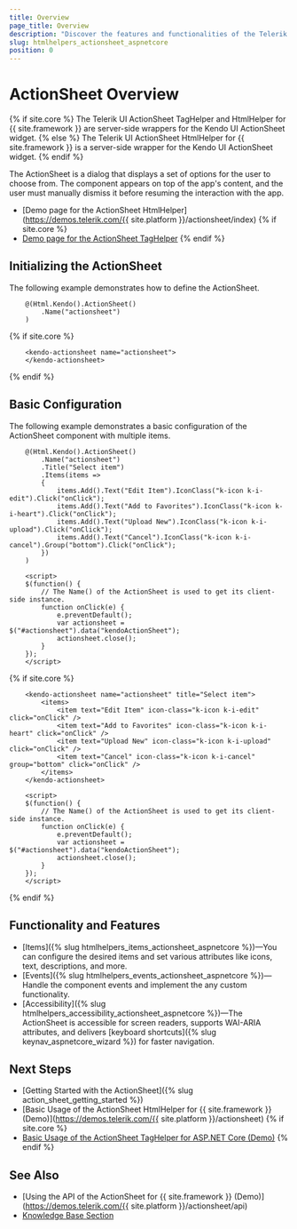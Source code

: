 ```yaml
---
title: Overview
page_title: Overview
description: "Discover the features and functionalities of the Telerik UI ActionSheet component for {{ site.framework }}. Learn how to initialize and configure the ActionSheet control." 
slug: htmlhelpers_actionsheet_aspnetcore
position: 0
---
```


# ActionSheet Overview

{% if site.core %}
The Telerik UI ActionSheet TagHelper and HtmlHelper for {{ site.framework }} are server-side wrappers for the Kendo UI ActionSheet widget.
{% else %}
The Telerik UI ActionSheet HtmlHelper for {{ site.framework }} is a server-side wrapper for the Kendo UI ActionSheet widget.
{% endif %}

The ActionSheet is a dialog that displays a set of options for the user to choose from. The component appears on top of the app's content, and the user must manually dismiss it before resuming the interaction with the app.

* [Demo page for the ActionSheet HtmlHelper](https://demos.telerik.com/{{ site.platform }}/actionsheet/index)
{% if site.core %}
* [Demo page for the ActionSheet TagHelper](https://demos.telerik.com/aspnet-core/actionsheet/tag-helper)
{% endif %}

## Initializing the ActionSheet

The following example demonstrates how to define the ActionSheet.

```HtmlHelper
    @(Html.Kendo().ActionSheet()
        .Name("actionsheet")
    )
```
{% if site.core %}
```TagHelper
    <kendo-actionsheet name="actionsheet">
    </kendo-actionsheet>
```
{% endif %}

## Basic Configuration

The following example demonstrates a basic configuration of the ActionSheet component with multiple items.

```HtmlHelper
    @(Html.Kendo().ActionSheet()
        .Name("actionsheet")
        .Title("Select item")
        .Items(items =>
        {
            items.Add().Text("Edit Item").IconClass("k-icon k-i-edit").Click("onClick");
            items.Add().Text("Add to Favorites").IconClass("k-icon k-i-heart").Click("onClick");
            items.Add().Text("Upload New").IconClass("k-icon k-i-upload").Click("onClick");
            items.Add().Text("Cancel").IconClass("k-icon k-i-cancel").Group("bottom").Click("onClick");
        })
    )

    <script>
    $(function() {
        // The Name() of the ActionSheet is used to get its client-side instance.
        function onClick(e) {
            e.preventDefault();
            var actionsheet = $("#actionsheet").data("kendoActionSheet");
            actionsheet.close();
        }
    });
    </script>
```
{% if site.core %}
```TagHelper
    <kendo-actionsheet name="actionsheet" title="Select item">
        <items>
            <item text="Edit Item" icon-class="k-icon k-i-edit" click="onClick" />
            <item text="Add to Favorites" icon-class="k-icon k-i-heart" click="onClick" />
            <item text="Upload New" icon-class="k-icon k-i-upload" click="onClick" />
            <item text="Cancel" icon-class="k-icon k-i-cancel" group="bottom" click="onClick" />
        </items>
    </kendo-actionsheet>

    <script>
    $(function() {
        // The Name() of the ActionSheet is used to get its client-side instance.
        function onClick(e) {
            e.preventDefault();
            var actionsheet = $("#actionsheet").data("kendoActionSheet");
            actionsheet.close();
        }
    });
    </script>
```
{% endif %}

## Functionality and Features

* [Items]({% slug htmlhelpers_items_actionsheet_aspnetcore %})&mdash;You can configure the desired items and set various attributes like icons, text, descriptions, and more.
* [Events]({% slug htmlhelpers_events_actionsheet_aspnetcore %})&mdash;Handle the component events and implement the any custom functionality.
* [Accessibility]({% slug htmlhelpers_accessibility_actionsheet_aspnetcore %})&mdash;The ActionSheet is accessible for screen readers, supports WAI-ARIA attributes, and delivers [keyboard shortcuts]({% slug keynav_aspnetcore_wizard %}) for faster navigation.

## Next Steps

* [Getting Started with the ActionSheet]({% slug action_sheet_getting_started %})
* [Basic Usage of the ActionSheet HtmlHelper for {{ site.framework }} (Demo)](https://demos.telerik.com/{{ site.platform }}/actionsheet)
{% if site.core %}
* [Basic Usage of the ActionSheet TagHelper for ASP.NET Core (Demo)](https://demos.telerik.com/aspnet-core/actionsheet/tag-helper)
{% endif %}

## See Also

* [Using the API of the ActionSheet for {{ site.framework }} (Demo)](https://demos.telerik.com/{{ site.platform }}/actionsheet/api)
* [Knowledge Base Section](/knowledge-base)